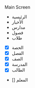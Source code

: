 Main Screen
- الرئيسية
- الأخبار
- مدارس
- فصول
- طلاب


- [x] الحصة
- [x] الفصل
- [x] الصف
- [x] المدرسة
- [x] الطالب
- [] المعلم